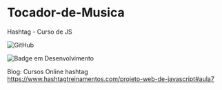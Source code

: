 # Tocador-de-Musica
Hashtag - Curso de JS

![GitHub](https://img.shields.io/github/license/dropbox/dropbox-sdk-java)

![Badge em Desenvolvimento](http://img.shields.io/static/v1?label=STATUS&message=EM%20DESENVOLVIMENTO&color=GREEN&style=for-the-badge)

Blog: Cursos Online hashtag
https://www.hashtagtreinamentos.com/projeto-web-de-javascript#aula7
